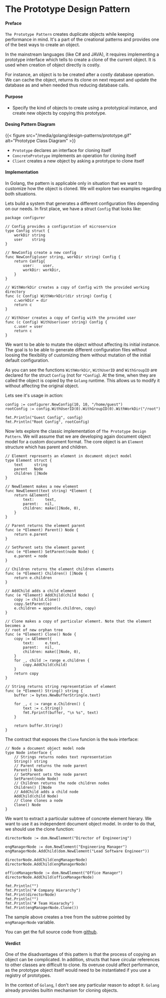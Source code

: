 # The Prototype Design Pattern

#### Preface

`The Prototype Pattern` creates duplicate objects while keeping performance
in mind. It's a part of the creational patterns and provides one of the best
ways to create an object.

In the mainstream languages (like C# and JAVA), it requires implementing a
prototype interface which tells to create a clone of the current object. It is
used when creation of object directly is costly.

For instance, an object is to be created after a costly database operation. We
can cache the object, returns its clone on next request and update the database
as and when needed thus reducing database calls.

#### Purpose

- Specify the kind of objects to create using a prototypical instance, and
	create new objects by copying this prototype.

#### Desing Pattern Diagram

{{< figure src="/media/golang/design-patterns/prototype.gif" alt="Prototype Class Diagram" >}}

- `Prototype` declares an interface for cloning itself
- `ConcretePrototype` implements an operation for cloning itself
- `Client` creates a new object by asking a prototype to clone itself

#### Implementation

In Golang, the pattern is applicable only in situation that we want to
customize how the object is cloned. We will explore two examples regarding
both situations.

Lets build a system that generates a different configuration files depending on
our needs. In first place, we have a struct `Config` that looks like:

```Golang
package configurer

// Config provides a configuration of microservice
type Config struct {
	workDir string
	user    string
}

// NewConfig create a new config
func NewConfig(user string, workDir string) Config {
	return Config{
		user:    user,
		workDir: workDir,
	}
}

// WithWorkDir creates a copy of Config with the provided working directory
func (c Config) WithWorkDir(dir string) Config {
	c.workDir = dir
	return c
}

// WithUser creates a copy of Config with the provided user
func (c Config) WithUser(user string) Config {
	c.user = user
	return c
}
```

We want to be able to mutate the object without affecting its initial instance.
The goal is to be able to generate different configuration files without loosing
the flexibility of customizing them without mutation of the initial default
configuration.

As you can see the functions `WithWorkDir`, `WithUserID` and `WithGroupID` are
declared for the struct `Config` (not for `*Config`). At the time, when they are
called the object is copied by the `Golang` runtime. This allows us to modify it
without affecting the original object.

Lets see it's usage in action:

```Golang
config := configurer.NewConfig(10, 10, "/home/guest")
rootConfig := config.WithUserID(0).WithGroupID(0).WithWorkDir("/root")

fmt.Println("Guest Config", config)
fmt.Println("Root Config", rootConfig)
```

Now lets explore the classic implementation of `The Prototype Design Pattern`.
We will assume that we are developing again document object model for a custom
document format. The core object is an `Element` structure which has parent and
children.

```Golang
// Element represents an element in document object model
type Element struct {
	text     string
	parent   Node
	children []Node
}

// NewElement makes a new element
func NewElement(text string) *Element {
	return &Element{
		text:     text,
		parent:   nil,
		children: make([]Node, 0),
	}
}

// Parent returns the element parent
func (e *Element) Parent() Node {
	return e.parent
}

// SetParent sets the element parent
func (e *Element) SetParent(node Node) {
	e.parent = node
}

// Children returns the element children elements
func (e *Element) Children() []Node {
	return e.children
}

// AddChild adds a child element
func (e *Element) AddChild(child Node) {
	copy := child.Clone()
	copy.SetParent(e)
	e.children = append(e.children, copy)
}

// Clone makes a copy of particular element. Note that the element becomes a
// root of new orphan tree
func (e *Element) Clone() Node {
	copy := &Element{
		text:     e.text,
		parent:   nil,
		children: make([]Node, 0),
	}
	for _, child := range e.children {
		copy.AddChild(child)
	}
	return copy
}

// String returns string representation of element
func (e *Element) String() string {
	buffer := bytes.NewBufferString(e.text)

	for _, c := range e.Children() {
		text := c.String()
		fmt.Fprintf(buffer, "\n %s", text)
	}

	return buffer.String()
}
```

The contract that exposes the `Clone` funcion is the `Node` interface:

```Golang
// Node a document object model node
type Node interface {
	// Strings returns nodes text representation
	String() string
	// Parent returns the node parent
	Parent() Node
	// SetParent sets the node parent
	SetParent(node Node)
	// Children returns the node children nodes
	Children() []Node
	// AddChild adds a child node
	AddChild(child Node)
	// Clone clones a node
	Clone() Node
}
```

We want to extract a particular subtree of concrete element hierary. We want to
use it as independent document object model. In order to do that, we should use
the clone function:

```Golang
directorNode := dom.NewElement("Director of Engineering")

engManagerNode := dom.NewElement("Engineering Manager")
engManagerNode.AddChild(dom.NewElement("Lead Software Engineer"))

directorNode.AddChild(engManagerNode)
directorNode.AddChild(engManagerNode)

officeManagerNode := dom.NewElement("Office Manager")
directorNode.AddChild(officeManagerNode)

fmt.Println("")
fmt.Println("# Company Hierarchy")
fmt.Print(directorNode)
fmt.Println("")
fmt.Println("# Team Hiearachy")
fmt.Print(engManagerNode.Clone())
```

The sample above creates a tree from the subtree pointed by `engManagerNode`
variable.

You can get the full source code from
[github](https://github.com/svett/golang-design-patterns/tree/master/creational-patterns/prototype).

#### Verdict

One of the disadvantages of this pattern is that the process of copying an object
can be complicated. In addition, structs that have circular references to other
classes are difficult to clone. Its overuse could affect performance, as the
prototype object itself would need to be instantiated if you use a registry of
prototypes.

In the context of `Golang`, I don't see any particular reason to adopt it.
`Golang` already provides builtin mechanism for cloning objects.

